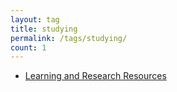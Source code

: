 ```yaml
---
layout: tag
title: studying
permalink: /tags/studying/
count: 1
---
```


- [Learning and Research Resources](https://itsmejayd.github.io/blog/resources%20directory/learningandresearch-resources/)

